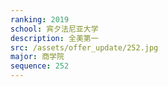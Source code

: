 ```yaml
---
ranking: 2019
school: 宾夕法尼亚大学
description: 全美第一
src: /assets/offer_update/252.jpg
major: 商学院
sequence: 252
---
```

